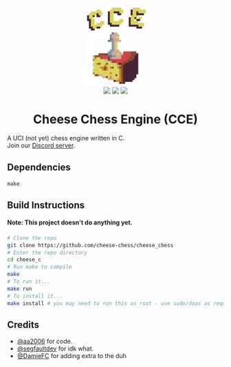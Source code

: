 <div align="center">
    <img src="./assets/cheese_nobg.png" width=150px><br>
    <img src="https://img.shields.io/github/commit-activity/w/cheese-chess/cheese_c?style=flat-square">
    <img src="https://img.shields.io/github/license/cheese-chess/cheese_c?style=flat-square">
    <img src="https://img.shields.io/discord/872146521183903804?style=flat-square">
    <h1>Cheese Chess Engine (CCE)</h1>

</div>

A UCI (not yet) chess engine written in C.
<br>
Join our [Discord server](https://discord.gg/FBzkBQhz3A).

## Dependencies
```
make
```

## Build Instructions
#### Note: This project doesn't do anything yet.
```bash
# Clone the repo
git clone https://github.com/cheese-chess/cheese_chess
# Enter the repo directory
cd cheese_c
# Run make to compile
make
# To run it...
make run
# To install it...
make install # you may need to run this as root - use sudo/doas as required.
```

## Credits
- [@aa2006](https://github.com/aa2006) for code.
- [@segfaultdev](https://github.com/segfaultdev) for idk what.
- [@DamieFC](https://github.com/DamieFC) for adding extra to the duh
